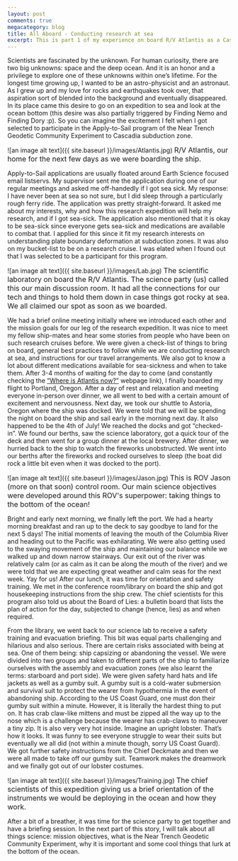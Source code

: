 ```yaml
---
layout: post
comments: true
megacategory: blog
title: All Aboard - Conducting research at sea
excerpt: This is part 1 of my experience on board R/V Atlantis as a Cascadia Trench Apply-to-Sail participant.
---
```



Scientists are fascinated by the unknown. For human curiosity, there are two big unknowns: space and the deep ocean. And it is an honor and a privilege to explore one of these unknowns within one’s lifetime. For the longest time growing up, I wanted to be an astro-physicist and an astronaut. As I grew up and my love for rocks and earthquakes took over, that aspiration sort of blended into the background and eventually disappeared. In its place came this desire to go on an expedition to sea and look at the ocean bottom (this desire was also partially triggered by Finding Nemo and Finding Dory :p). So you can imagine the excitement I felt when I got selected to participate in the Apply-to-Sail program of the Near Trench Geodetic Community Experiment to Cascadia subduction zone. 

![an image alt text]({{ site.baseurl }}/images/Atlantis.jpg) 
<span style="font-size:16px;">R/V Atlantis, our home for the next few days as we were boarding the ship.  </span>

Apply-to-Sail applications are usually floated around Earth Science focused email listservs. My supervisor sent me the application during one of our regular meetings and asked me off-handedly if I got sea sick. My response: I have never been at sea so not sure, but I did sleep through a particularly rough ferry ride. The application was pretty straight-forward. It asked me about my interests, why and how this research expedition will help my research, and if I got sea-sick. The application also mentioned that it is okay to be sea-sick since everyone gets sea-sick and medications are available to combat that. I applied for this since it fit my research interests on understanding plate boundary deformation at subduction zones. It was also on my bucket-list to be on a research cruise. I was elated when I found out that I was selected to be a participant for this program. 

![an image alt text]({{ site.baseurl }}/images/Lab.jpg) 
<span style="font-size:16px;">The scientific laboratory on board the R/V Atlantis. The science party (us) called this our main discussion room. It had all the connections for our tech and things to hold them down in case things got rocky at sea. We all claimed our spot as soon as we boarded. </span>

We had a brief online meeting initially where we introduced each other and the mission goals for our leg of the research expedition. It was nice to meet my fellow ship-mates and hear some stories from people who have been on such research cruises before. We were given a check-list of things to bring on board, general best practices to follow while we are conducting research at sea, and instructions for our travel arrangements. We also got to know a lot about different medications available for sea-sickness and when to take them. After 3-4 months of waiting for the day to come (and constantly checking the [“Where is Atlantis now?”](https://www.whoi.edu/what-we-do/explore/ships/ships-atlantis/ships-atlantis-tracker/) webpage link), I finally boarded my flight to Portland, Oregon. After a day of rest and relaxation and meeting everyone in-person over dinner, we all went to bed with a certain amount of excitement and nervousness. Next day, we took our shuttle to Astoria, Oregon where the ship was docked. We were told that we will be spending the night on board the ship and sail early in the morning next day. It also happened to be the 4th of July! We reached the docks and got “checked-in”. We found our berths, saw the science laboratory, got a quick tour of the deck and then went for a group dinner at the local brewery. After dinner, we hurried back to the ship to watch the fireworks unobstructed. We went into our berths after the fireworks and rocked ourselves to sleep (the boat did rock a little bit even when it was docked to the port). 

![an image alt text]({{ site.baseurl }}/images/Jason.jpg) 
<span style="font-size:16px;">This is ROV Jason (more on that soon) control room. Our main science objectives were developed around this ROV's superpower: taking things to the bottom of the ocean! </span>

Bright and early next morning, we finally left the port. We had a hearty morning breakfast and ran up to the deck to say goodbye to land for the next 5 days! The initial moments of leaving the mouth of the Columbia River and heading out to the Pacific was exhilarating. We were also getting used to the swaying movement of the ship and maintaining our balance while we walked up and down narrow stairways. Our exit out of the river was relatively calm (or as calm as it can be along the mouth of the river) and we were told that we are expecting great weather and calm seas for the next week. Yay for us! After our lunch, it was time for orientation and safety training. We met in the conference room/library on board the ship and got housekeeping instructions from the ship crew. The chief scientists for this program also told us about the Board of Lies: a bulletin board that lists the plan of action for the day, subjected to change (hence, lies) as and when required. 

From the library, we went back to our science lab to receive a safety training and evacuation briefing. This bit was equal parts challenging and hilarious and also serious. There are certain risks associated with being at sea. One of them being: ship capsizing or abandoning the vessel. We were divided into two groups and taken to different parts of the ship to familiarize ourselves with the assembly and evacuation zones (we also learnt the terms: starboard and port side). We were given safety hard hats and life jackets as well as a gumby suit. A gumby suit is a cold-water submersion and survival suit to protect the wearer from hypothermia in the event of abandoning ship. According to the US Coast Guard, one must don their gumby suit within a minute. However, it is literally the hardest thing to put on. It has crab claw-like mittens and must be zipped all the way up to the nose which is a challenge because the wearer has crab-claws to maneuver a tiny zip. It is also very very hot inside. Imagine an upright lobster. That’s how it looks. It was funny to see everyone struggle to wear their suits but eventually we all did (not within a minute though, sorry US Coast Guard). We got further safety instructions from the Chief Deckmate and then we were all made to take off our gumby suit. Teamwork makes the dreamwork and we finally got out of our lobster costumes. 

![an image alt text]({{ site.baseurl }}/images/Training.jpg) 
<span style="font-size:16px;">The chief scientists of this expedition giving us a brief orientation of the instruments we would be deploying in the ocean and how they work. </span>

After a bit of a breather, it was time for the science party to get together and have a briefing session. In the next part of this story, I will talk about all things science: mission objectives, what is the Near Trench Geodetic Community Experiment, why it is important and some cool things that lurk at the bottom of the ocean. 
